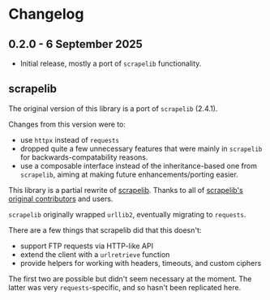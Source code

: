 # Changelog

## 0.2.0 - 6 September 2025

- Initial release, mostly a port of `scrapelib` functionality.

## scrapelib

The original version of this library is a port of `scrapelib` (2.4.1).

Changes from this version were to:

- use `httpx` instead of `requests`
- dropped quite a few unnecessary features that were mainly in `scrapelib` for backwards-compatability reasons.
- use a composable interface instead of the inheritance-based one from `scrapelib`, aiming at making future enhancements/porting easier.

This library is a partial rewrite of [scrapelib](https://pypi.org/project/scrapelib/).
Thanks to all of [scrapelib's original contributors](https://github.com/jamesturk/scrapelib/graphs/contributors) and users.

`scrapelib` originally wrapped `urllib2`, eventually migrating to `requests`.

There are a few things that scrapelib did that this doesn't:

- support FTP requests via HTTP-like API
- extend the client with a `urlretrieve` function
- provide helpers for working with headers, timeouts, and custom ciphers

The first two are possible but didn't seem necessary at the moment.
The latter was very `requests`-specific, and so hasn't been replicated here.

